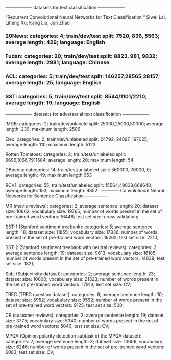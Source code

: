 —————— datasets for text classification —————— 

“Recurrent Convolutional Neural Networks for Text Classification “
Siwei Lai, Liheng Xu, Kang Liu, Jun Zhao 

 
### 20News: categories: 4; train/dev/test split: 7520, 836, 5563; average length: 429; language: English 

### Fudan: categories: 20; train/dev/test split: 8823, 981, 9832; average length: 2981; language: Chinese 

### ACL: categories: 5; train/dev/test split: 146257,28565,28157; average length: 25; language: English 

### SST: categories: 5; train/dev/test split: 8544/1101/2210; average length: 19; language: English 



—————— datasets for adversarial text classification —————— 


IMDB: categories: 2; train/dev/unlabeld split: 25000,25000,50000; average length: 239; maximum length: 2506

Elec: categories: 2; train/dev/unlabeled split: 24792, 24897, 197025; average length: 110; maximum length: 5123 

Rotten Tomatoes: categories: 2; train/test/unlabeled split: 9696,1066,7911684; average length: 20; maximum length: 54 

DBpedia: categories: 14; train/test/unlabeled split: 560000, 70000, 0; average length: 49; maximum length 953

RCV1: categories: 55; train/test/unlabeled split: 15564,49838,668640; average length: 153; maximum length: 9852 
 
———— Convolutional Neural Networks for Sentence Classification —————


MR (movie reviews): categories: 2; average sentence length: 20; dataset size: 10662; vocabulary size: 19765; number of words present in the set of pre-trained word vectors: 16448; test set size: cross validation; 

SST-1 (Stanford sentiment treebank): categories: 5; average sentence length: 18; dataset size: 11855; vocabulary size: 17836; number of words present in the set of pre-trained word vectors: 16262; test set size: 2210; 


SST-2 (Stanford sentiment treebank with neutral reviews): categories: 2; average sentence length: 19; dataset size: 9613; vocabulary size: 16185; number of words present in the set of pre-trained word vectors: 14838; test set size: 1821; 


Subj (Subjectivity dataset): categories: 2; average sentence length: 23; dataset size: 10000; vocabulary size: 21323; number of words present in the set of pre-trained word vectors: 17913; test set size: CV; 


TREC (TREC question dataset): categories: 6; average sentence length: 10; dataset size: 5952; vocabulary size: 9592; number of words present in the set of pre-trained word vectors: 9125; test set size: 500; 


CR (customer reviews): categories: 2; average sentence length: 19; dataset size: 3775; vocabulary size: 5340; number of words present in the set of pre-trained word vectors: 5046; test set size: CV; 


MPQA (Opinion polarity detection subtask of the MPQA dataset): categories: 2; average sentence length: 3; dataset size: 10606; vocabulary size: 6246; number of words present in the set of pre-trained word vectors: 6083; test set size: CV; 
